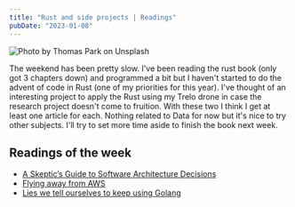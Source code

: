 ```yaml
---
title: "Rust and side projects | Readings"
pubDate: "2023-01-08"
---
```


![Photo by Thomas Park on Unsplash](./swim.avif)

The weekend has been pretty slow. I've been reading the rust book (only got 3 chapters down) and programmed a bit but I haven't started to do the advent of code in Rust (one of my priorities for this year). I've thought of an interesting project to apply the Rust using my Trelo drone in case the research project doesn't come to fruition. With these two I think I get at least one article for each. Nothing related to Data for now but it's nice to try other subjects. I'll try to set more time aside to finish the book next week.

## Readings of the week

- [A Skeptic’s Guide to Software Architecture Decisions](https://www.infoq.com/articles/architecture-skeptics-guide/)
- [Flying away from AWS](https://terrateam.io/blog/flying-away-from-aws)
- [Lies we tell ourselves to keep using Golang](https://fasterthanli.me/articles/lies-we-tell-ourselves-to-keep-using-golang)
